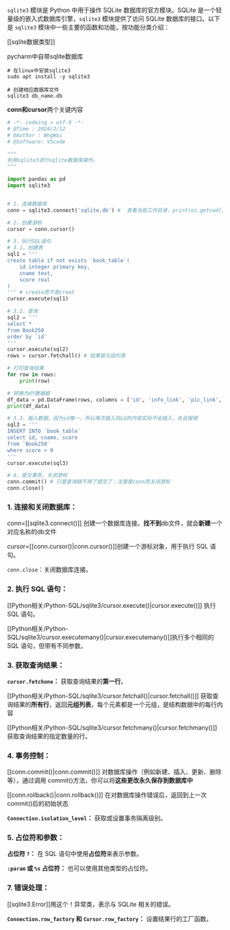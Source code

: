 `sqlite3` 模块是 Python 中用于操作 SQLite 数据库的官方模块。SQLite 是一个轻量级的嵌入式数据库引擎，`sqlite3` 模块提供了访问 SQLite 数据库的接口。以下是 `sqlite3` 模块中一些主要的函数和功能，按功能分类介绍：

[[sqlite数据类型]]

pycharm中自带sqlite数据库

```Linux
# 在linux中安装sqlite3
sudo apt install -y sqlite3

# 创建相应数据库文件
sqlite3 db_name.db
```


**conn和cursor**两个关键内容
```python
# -*- codeing = utf-8 -*-
# @Time : 2024/2/12
# @Author : WngWai
# @Software: VScode

"""
利用sqlite3进行sqlite数据库操作。
"""

import pandas as pd
import sqlite3


# 1，连接数据库
conn = sqlite3.connect('sqlite.db') #  查看当前工作目录，print(os.getcwd())。..\sqlite.db找到更上一级的目录了，实际新建了数据库

# 2，创建游标
cursor = conn.cursor()

# 3，执行SQL语句
# 3.1，创建表
sql1 = '''
create table if not exists `book_table`(
    id integer primary key,
    cname text,
    score real
)
''' # create而不是creat
cursor.execute(sql1)

# 3.2，查询
sql2 = '''
select * 
from Book250
order by `id`
'''
cursor.execute(sql2)
rows = cursor.fetchall() # 结果是元组列表

# 打印查询结果
for row in rows:
    print(row)

# 转换为df数据框
df_data = pd.DataFrame(rows, columns = ['id', 'info_link', 'pic_link', 'cname', 'ename', 'score', 'rated', 'introduction', 'info']) # 直接将元组列表转为df数据结构，需要额外指定列名，columns = ['id', ‘info_link‘, ‘pic_link‘, ‘cname‘, ‘ename‘, ‘score‘, ‘rated‘, ‘introduction', 'info']
print(df_data)

# 3.3，插入数据。因为id唯一，所以再次插入同id的内容实际不会插入，并且报错
sql3 = '''
INSERT INTO `book_table`
select id, cname, score 
from `Book250`
where score > 9
'''
cursor.execute(sql3)

# 4，提交事务，关闭游标
conn.commit() # 只是查询就不用了提交了；注意是conn而关闭游标
conn.close()


```
### 1. **连接和关闭数据库：**
conn=[[sqlite3.connect()]] 创建一个数据库连接。**找不到**db文件，就会**新建**一个对应名称的db文件

cursor=[[conn.cursor()|conn.cursor()]]创建一个游标对象，用于执行 SQL 语句。

`conn.close`：关闭数据库连接。

### 2. **执行 SQL 语句：**

[[Python相关/Python-SQL/sqlite3/cursor.execute()|cursor.execute()]] 执行 SQL 语句。

[[Python相关/Python-SQL/sqlite3/cursor.executemany()|cursor.executemany()]]执行多个相同的 SQL 语句，但带有不同参数。

### 3. **获取查询结果：**
**`cursor.fetchone`：** 获取查询结果的**第一行**。

[[Python相关/Python-SQL/sqlite3/cursor.fetchall()|cursor.fetchall()]] 获取查询结果的**所有行**，返回**元组列表**，每个元素都是一个元组，是结构数据中的每行内容

[[Python相关/Python-SQL/sqlite3/cursor.fetchmany()|cursor.fetchmany()]] 获取查询结果的指定数量的行。

### 4. **事务控制：**
[[conn.commit()|conn.commit()]] 对数据库操作（例如新建、插入、更新、删除等），通过调用 commit()方法，你可以将**这些更改永久保存到数据库中**

[[conn.rollback()|conn.rollback()]] 在对数据库操作错误后，返回到上一次commit()后的初始状态

**`Connection.isolation_level`：** 获取或设置事务隔离级别。

### 5. **占位符和参数：**
**占位符 `?`：** 在 SQL 语句中使用**占位符**来表示参数。

 **`:param` 或 `%s` 占位符：** 也可以使用其他类型的占位符。

### 7. **错误处理：**
[[sqlite3.Error]]用这个！异常类，表示与 SQLite 相关的错误。

**`Connection.row_factory` 和 `Cursor.row_factory`：** 设置结果行的工厂函数。



